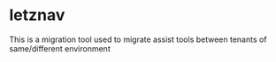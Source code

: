 # letznav

This is a migration tool used to migrate assist tools between tenants of same/different environment
